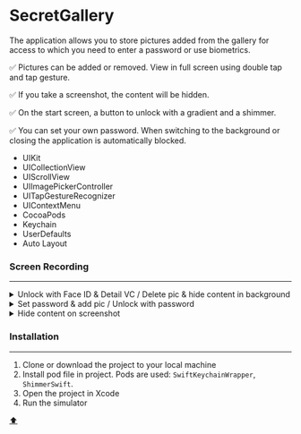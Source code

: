 # SecretGallery

<a id="anchor"></a>

The application allows you to store pictures added from the gallery for access to which you need to enter a password or use biometrics.

:white_check_mark: Pictures can be added or removed. View in full screen using double tap and tap gesture.

:white_check_mark: If you take a screenshot, the content will be hidden.

:white_check_mark: On the start screen, a button to unlock with a gradient and a shimmer. 

:white_check_mark: You can set your own password. When switching to the background or closing the application is automatically blocked.

+ UIKit
+ UICollectionView
+ UIScrollView
+ UIImagePickerController
+ UITapGestureRecognizer
+ UIContextMenu
+ CocoaPods
+ Keychain
+ UserDefaults
+ Auto Layout


### Screen Recording
___

<details><summary>  Unlock with Face ID & Detail VC / 
                    Delete pic & hide content in background  </summary><p>
 
 ![faceID DetailVC](https://user-images.githubusercontent.com/69522563/194270231-fd243019-bdfc-4c01-bc77-dfeb83adf70b.gif)
![deletePic BlockBackground](https://user-images.githubusercontent.com/69522563/194272085-f6dbf8f9-149d-4de9-bd9d-368404f2f565.gif)
</p></details>


<details><summary>  Set password & add pic / 
                    Unlock with password </summary><p>

![setPass AddPic Block](https://user-images.githubusercontent.com/69522563/194271469-0ba4ed15-4bd0-4691-bf63-76fb7c857793.gif)
![unlockWithPass](https://user-images.githubusercontent.com/69522563/194271697-2f20b149-e06c-4f4c-b514-2794caa3c24a.gif)
</p></details>


<details><summary> Hide content on screenshot </summary><p>
 
![hideScreenshotContent](https://user-images.githubusercontent.com/69522563/198576661-660fd3e6-2878-43c0-af23-4614eddb5c78.gif)
</p></details>


### Installation
___
1. Clone or download the project to your local machine
2. Install pod file in project. Pods are used: `SwiftKeychainWrapper`, `ShimmerSwift`.
3. Open the project in Xcode
4. Run the simulator

[:arrow_up:](#anchor)
